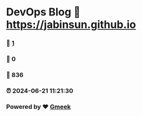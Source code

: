 # DevOps Blog :link: https://jabinsun.github.io 
### :page_facing_up: [1](https://jabinsun.github.io/tag.html) 
### :speech_balloon: 0 
### :hibiscus: 836 
### :alarm_clock: 2024-06-21 11:21:30 
### Powered by :heart: [Gmeek](https://github.com/Meekdai/Gmeek)
